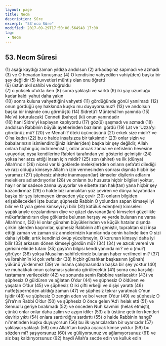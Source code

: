 ```yaml
---
layout: page
title: Necm
description: Sûre
excerpt: "53'ncü Sûre"
modified: 2017-09-29T17:50:00.564948 17:00
tag: 
 - Necm
---
```


## 53. Necm Sûresi

(1) aşağı kaydığı zaman yıldıza andolsun
(2) arkadaşınız sapmadı ve azmadı
(3) ve O hevadan konuşmaz 
(4) O kendisine vahyedilen vahiy(den) başka bir şey değildir
(5) kuvvetleri mühtiş olan onu öğretti	
(6) üstün akıl sahibi ve doğruldu	
(7) o yüksek ufukta iken 
(8) sonra yaklaştı ve sarktı
(9) iki yay uzunluğu kadar kaldı yahut daha yakın	
(10) sonra kuluna vahyettiğini vahyetti
(11) gördüğünde gönül yanılmadı
(12) onun gördüğü şey hakkında kuşku mu duyuyorsunuz?
(13) ve andolsun başka bir inişinde onu görmüştü
(14) Sidretü’l Müntehâ’nın yanında
(15) Me’vâ (oturulacak)	Cenneti (bahçe) (ki) onun yanındadır	
(16) hani Sidre’yi kaplayan kaplıyordu
(17) göz(ü) şaşmadı ve azmadı
(18) andolsun Rabbinin büyük ayetlerinden bazılarını gördü
(19) Lat ve ’Uzza’yı gördünüz mü?
(20) ve Menat’ı? öteki üçüncüsünü
(21) erkek size midir? ve O’na kadın
(22) bu o halde	insafsızca bir taksimdir
(23) onlar sizin ve babalarınızın isimlendirdiğiniz isimler(den) başka bir şey değildir, Allah onlara hiçbir güç indirmemiştir, onlar ancak zanna ve nefislerin hevesine uyuyorlar, oysa kendilerine Rableri tarafından yol gösterici gelmiştir
(24) yoksa her arzu ettiği insan için midir?
(25) son (ahiret) ve ilk (dünya) Allah’ındır
(26) nicesi var ki göklerde melek(ler)den onların şefa’ati dilediği ve razı olduğu kimseye Allah’ın izin vermesinden sonrası dışında hiçbir işe yaramaz
(27) şüphesiz ahirete inanmayan(lar) kimseler dişilerin adlarını meleklere adlandırıyorlar
(28) ve onların bu hususta hiçbir bilgileri yoktur, hayır onlar sadece zanna uyuyorlar ve elbette zan hak(tan) yana hiçbir şey	kazandırmaz
(29) o halde bizi anmaktan yüz çeviren ve dünya hayatından başka bir şey istemeyen kimseden yüz çevir
(30) onların bilgiden erişebilecekleri işte budur, şüphesiz Rabbin O yolundan sapan kimseyi iyi bilir ve O yola gelen kimseyi iyi bilir	
(31) kötülük eden(leri) kimseleri yaptıklarıyle cezalandırsın diye ve  güzel davranan(ları) kimseleri güzellikle mükafatlandırsın diye	göklerde bulunan herşey ve yerde bulunan ne varsa Allah’ındır, 
(32) ki onlar günahın büyüklerinden ve küçük hatalar dışında çirkin işlerden kaçınırlar, şüphesiz Rabbinin affı geniştir, topraktan sizi inşa ettiği zaman ve zaman siz annelerinizin karınlarında cenin halinde iken O sizi daha iyi bilir, artık kendinizi övüp yüceltmeyin, O korunan kimseyi daha iyi bilir
(33) arkasını dönen kimseyi gördün mü?
(34)
(34) ve azıcık vereni ve gerisini elinde tutanı
(35) gayb’ın bilgisi kendi yanında mı? ve o (mu?) görüyor
(36) yoksa Musa’nın sahifelerinde bulunan haber verilmedi mi?
(37) ve İbrahim’in ki çok vefalıdır
(38) hiçbir günahkar başkasının (günah) yükünü yüklenmez
(39) ve insana çalışmasından başka bir şey yoktur
(40) ve muhakkak onun çalışması yakında görülecektir
(41) sonra ona karşılığı tastamam verilecektir
(42) ve sonunda senin Rabbine varılacaktır
(43) ve şüphesiz O güldüren ve ağlatan O’dur
(44) ve şüphesiz O öldüren ve yaşatan O’dur
(45) ve şüphesiz O iki çifti erkeği ve dişiyi yarattı 
(46) nutfe(sperm)den atıldığı zaman
(47) ve şüphesiz tekrar yaratmak O’nun işidir
(48) ve şüphesiz O zengin eden ve bol veren O’dur
(49) ve şüphesiz O Şi’ra’nın Rabbi O’dur
(50) ve şüphesiz O önce gelen ’Ad’ı helak etti
(51) ve Semud’u geriye bırakmadı
(52) ve önceden Nuh kavmini (helak etmişti), çünkü onlar onlar daha zalim ve azgın idiler
(53) altı üstüne getirilen kentleri devirip yıktı
(54) onlara sardırdığını sardırttı
(55) o halde Rabbinin hangi? ni’metinden kuşku duyuyorsun
(56) bu ilk uyarıcılardan bir uyarıcıdır
(57) yaklaşıcı yaklaştı
(58) onu Allah’tan başka açacak kimse yoktur
(59) bu sözden mi? şaşıyorsunuz
(60) ve gülüyorsunuz ve ağlamıyorsunuz
(61) ve siz baş kaldırıyorsunuz
(62) haydi Allah’a secde edin ve kulluk edin
